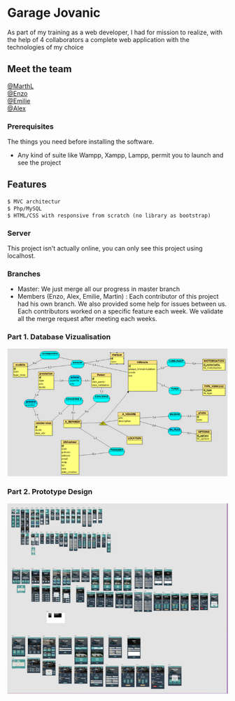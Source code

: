 # Garage Jovanic 

As part of my training as a web developer, I had for mission to realize, with the help of 4 collaborators a complete web application with the technologies of my choice 

## Meet the team

[@MarthL](https://github.com/MarthL) <br>
[@Enzo](https://github.com/enzoran1) <br>
[@Emilie](https://github.com/Rouyem) <br>
[@Alex](https://github.com/Alexandre12021982) <br>

### Prerequisites

The things you need before installing the software.

* Any kind of suite like Wampp, Xampp, Lampp, permit you to launch and see the project 

## Features

```
$ MVC architectur
$ Php/MySQL
$ HTML/CSS with responsive from scratch (no library as bootstrap) 
```

### Server

This project isn't actually online, you can only see this project using localhost.

### Branches

* Master: We just merge all our progress in master branch
* Members (Enzo, Alex, Emilie, Martin) : Each contributor of this project had his own branch. We also provided some help for issues between us. Each contributors worked on a specific feature each week. We validate all the merge request after meeting each weeks.

### Part 1. Database Vizualisation

<img src="./mcd.png"/>

### Part 2. Prototype Design

<img src="image_2022-09-04_200444807.png"/>
